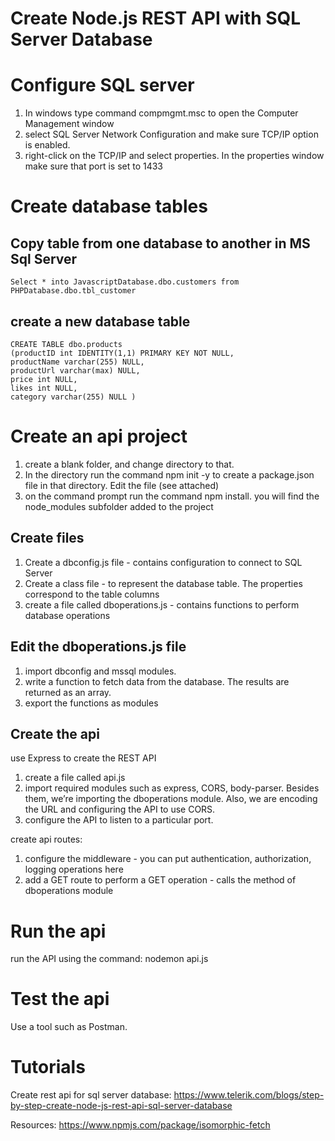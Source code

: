 Create Node.js REST API with SQL Server Database
=================================================

Configure SQL server
====================
1. In windows type command compmgmt.msc to open the Computer Management window
2. select SQL Server Network Configuration and make sure TCP/IP option is enabled.
3. right-click on the TCP/IP and select properties. In the properties window make sure that port is set to 1433

Create database tables
===========================

Copy table from one database to another in MS Sql Server
----------------------------------------------------------
```
Select * into JavascriptDatabase.dbo.customers from 
PHPDatabase.dbo.tbl_customer 
```

create a new database table
----------------------------
```
CREATE TABLE dbo.products
(productID int IDENTITY(1,1) PRIMARY KEY NOT NULL,
productName varchar(255) NULL,
productUrl varchar(max) NULL, 
price int NULL,
likes int NULL,
category varchar(255) NULL )
```

Create an api project
=======================
1. create a blank folder, and change directory to that. 
2. In the directory run the command npm init -y to create a package.json file in that directory.  Edit the file (see attached)
3. on the command prompt run the command npm install. you will find the node_modules subfolder added to the project

Create files
----------------
1. Create a dbconfig.js file - contains configuration to connect to SQL Server
2. Create a class file - to represent the database table. The properties correspond to the table columns
3. create a file called dboperations.js - contains functions to perform database operations

Edit the dboperations.js file
------------------------------
1. import dbconfig and mssql modules.
2. write a function to fetch data from the database. The results are returned as an array.
3. export the functions as modules

Create the api
---------------
use Express to create the REST API

1. create a file called api.js
2.  import required modules such as express, CORS, body-parser. Besides them, we’re importing the dboperations module. Also, we are encoding the URL and configuring the API to use CORS.
3.  configure the API to listen to a particular port.

create api routes:
1. configure the middleware - you can put authentication, authorization, logging operations here
2. add a GET route to perform a GET operation - calls the method of dboperations module

Run the api
=============
 run the API using the command: nodemon api.js
 
Test the api
=============
Use a tool such as Postman.

Tutorials
==========
Create rest api for sql server database:
https://www.telerik.com/blogs/step-by-step-create-node-js-rest-api-sql-server-database

Resources:
https://www.npmjs.com/package/isomorphic-fetch
